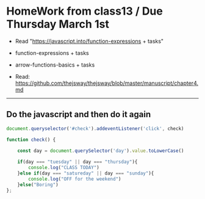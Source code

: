 # HomeWork from class13 / Due Thursday March 1st

- Read "<https://javascript.into/function-expressions> + tasks"

- function-expressions + tasks

- arrow-functions-basics + tasks

- Read: <https://github.com/thejsway/thejsway/blob/master/manuscript/chapter4.md>

- - - -

## Do the javascript and then do it again

```javascript
document.queryselector('#check').addeventListener('click', check)

function check() {
    
    const day = document.querySelector('day').value.toLowerCase()

    if(day === "tuesday" || day === "thursday"){
        console.log("CLASS TODAY")
    }else if(day === "satureday" || day === "sunday"){
        console.log("OFF for the weekend")
    }else("Boring")
};
```


